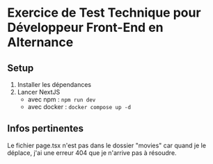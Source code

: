 # Exercice de Test Technique pour Développeur Front-End en Alternance

## Setup
1. Installer les dépendances 
2. Lancer NextJS 
   * avec npm : `npm run dev` 
   * avec docker : `docker compose up -d`

## Infos pertinentes
Le fichier page.tsx n'est pas dans le dossier "movies" car quand je le déplace, j'ai une erreur 404 que je n'arrive pas à résoudre.
